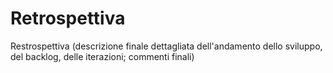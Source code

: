 # Retrospettiva

Restrospettiva (descrizione finale dettagliata dell'andamento dello sviluppo, del backlog, delle iterazioni; commenti
finali)